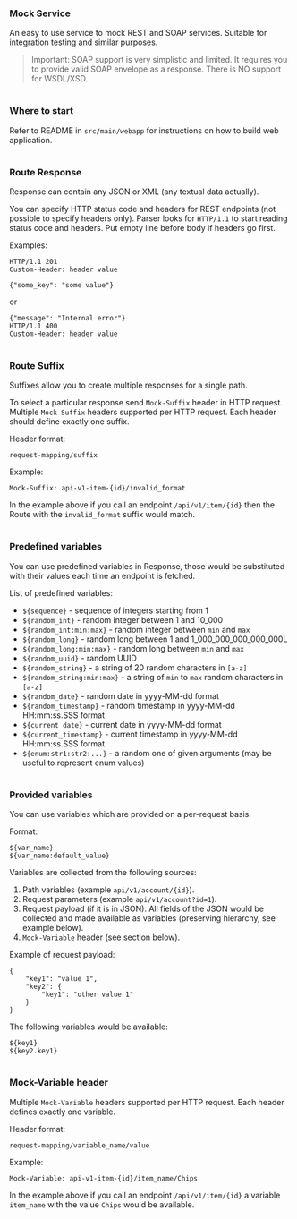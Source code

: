 ### Mock Service

An easy to use service to mock REST and SOAP services.
Suitable for integration testing and similar purposes.

> Important: SOAP support is very simplistic and limited.
It requires you to provide valid SOAP envelope as a response.
There is NO support for WSDL/XSD.

#
### Where to start

Refer to README in `src/main/webapp` for instructions on how to build web application.

#
### Route Response

Response can contain any JSON or XML (any textual data actually).

You can specify HTTP status code and headers for REST endpoints
(not possible to specify headers only).
Parser looks for `HTTP/1.1` to start reading status code and headers.
Put empty line before body if headers go first.

Examples:

    HTTP/1.1 201
    Custom-Header: header value
    
    {"some_key": "some value"}
    
or

    {"message": "Internal error"}
    HTTP/1.1 400
    Custom-Header: header value

#
### Route Suffix

Suffixes allow you to create multiple responses for a single path.

To select a particular response send `Mock-Suffix` header in HTTP request.
Multiple `Mock-Suffix` headers supported per HTTP request.
Each header should define exactly one suffix.

Header format:

    request-mapping/suffix
    
Example:

    Mock-Suffix: api-v1-item-{id}/invalid_format

In the example above if you call an endpoint `/api/v1/item/{id}`
then the Route with the `invalid_format` suffix would match.

#
### Predefined variables

You can use predefined variables in Response, those would be substituted
with their values each time an endpoint is fetched.

List of predefined variables:

- `${sequence}` - sequence of integers starting from 1
- `${random_int}` - random integer between 1 and 10_000
- `${random_int:min:max}` - random integer between `min` and `max`
- `${random_long}` - random long between 1 and 1_000_000_000_000_000L
- `${random_long:min:max}` - random long between `min` and `max`
- `${random_uuid}` - random UUID
- `${random_string}` - a string of 20 random characters in `[a-z]`
- `${random_string:min:max}` - a string of `min` to `max` random characters in `[a-z]`
- `${random_date}` - random date in yyyy-MM-dd format
- `${random_timestamp}` - random timestamp in yyyy-MM-dd HH:mm:ss.SSS format
- `${current_date}` - current date in yyyy-MM-dd format
- `${current_timestamp}` - current timestamp in yyyy-MM-dd HH:mm:ss.SSS format.
- `${enum:str1:str2:...}` - a random one of given arguments (may be useful to represent enum values)

#
### Provided variables

You can use variables which are provided on a per-request basis.

Format:

    ${var_name}
    ${var_name:default_value}

Variables are collected from the following sources:

1. Path variables (example `api/v1/account/{id}`).
2. Request parameters (example `api/v1/account?id=1`).
3. Request payload (if it is in JSON).
All fields of the JSON would be collected and made available as variables
(preserving hierarchy, see example below).
4. `Mock-Variable` header (see section below).

Example of request payload:

    {
        "key1": "value 1",
        "key2": {
            "key1": "other value 1"
        }
    }

The following variables would be available:

    ${key1}
    ${key2.key1}

#
### Mock-Variable header

Multiple `Mock-Variable` headers supported per HTTP request.
Each header defines exactly one variable.

Header format:

    request-mapping/variable_name/value
    
Example:

    Mock-Variable: api-v1-item-{id}/item_name/Chips

In the example above if you call an endpoint `/api/v1/item/{id}`
a variable `item_name` with the value `Chips` would be available.